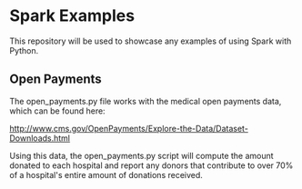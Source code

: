 Spark Examples  
=============  
This repository will be used to showcase any examples of using Spark with Python.  
  
Open Payments
-------------
The open_payments.py file works with the medical open payments data, which can be found here:  
  
http://www.cms.gov/OpenPayments/Explore-the-Data/Dataset-Downloads.html  
  
Using this data, the open_payments.py script will compute the amount donated to each hospital and report any donors that contribute to over 70% of a hospital's entire amount of donations received.

